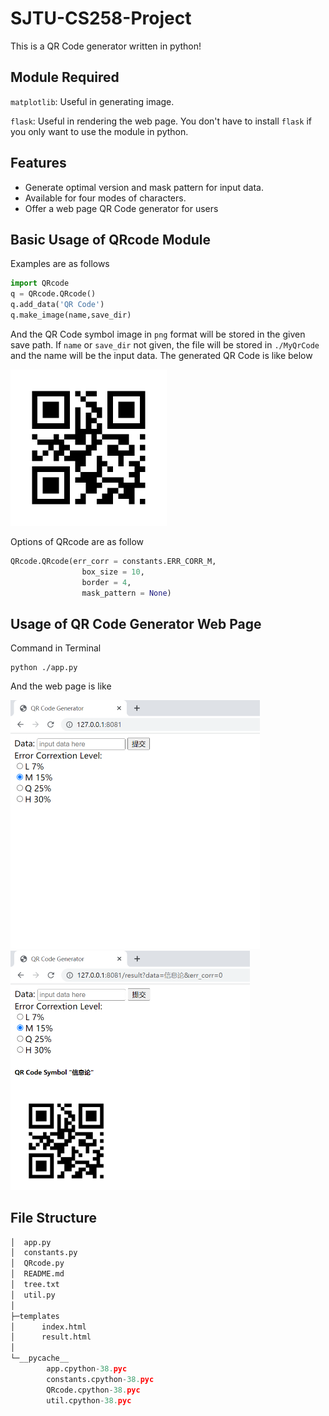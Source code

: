 # SJTU-CS258-Project

This is a QR Code generator written in python!

## Module Required

```matplotlib```: Useful in generating image.

```flask```: Useful in rendering the web page. You don't have to install ```flask``` if you only want to use the module in python. 

## Features

- Generate optimal version and mask pattern for input data.
- Available for four modes of characters.
- Offer a web page QR Code generator for users

## Basic Usage of QRcode Module

Examples are as follows

```python
import QRcode
q = QRcode.QRcode()
q.add_data('QR Code')
q.make_image(name,save_dir)
```

And the QR Code symbol image in ```png``` format will be stored in the given save path. If ```name``` or  ```save_dir``` not given, the file will be stored in ```./MyQrCode``` and the name will be the input data. The generated QR Code is like below

<img src="./examples/信息论.png" style="zoom: 50%;" />

Options of QRcode are as follow

```python
QRcode.QRcode(err_corr = constants.ERR_CORR_M,
                box_size = 10, 
              	border = 4,
                mask_pattern = None)
```

## Usage of QR Code Generator Web Page

Command in Terminal

```
python ./app.py
```

And the web page is like

<img src="./examples/3.png" style="zoom: 50%;" />

<img src="./examples/4.png" style="zoom:50%;" />

## File Structure

```python
│  app.py
│  constants.py
│  QRcode.py
│  README.md
│  tree.txt
│  util.py
│  
├─templates
│      index.html
│      result.html
│      
└─__pycache__
        app.cpython-38.pyc
        constants.cpython-38.pyc
        QRcode.cpython-38.pyc
        util.cpython-38.pyc
        

```

